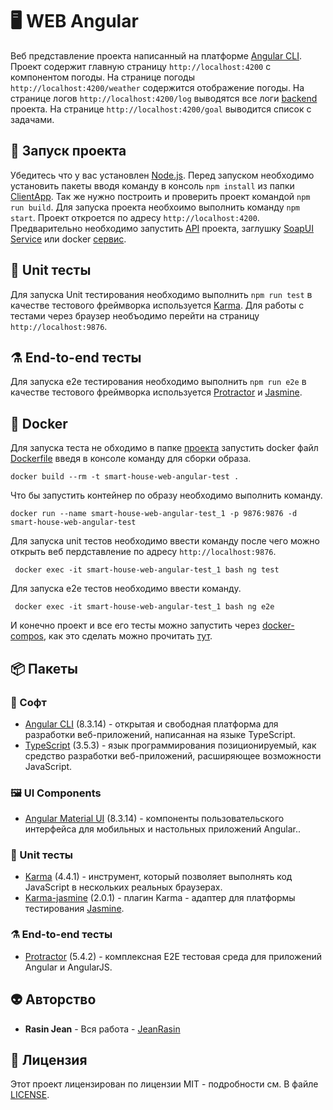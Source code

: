 # 🖥 WEB Angular 
Веб представление проекта написанный на платформе [Angular CLI](https://github.com/angular/angular-cli). Проект содержит главную страницу `http://localhost:4200` с компонентом погоды. На странице погоды `http://localhost:4200/weather` содержится отображение погоды. На странице логов `http://localhost:4200/log` выводятся все логи [backend](https://github.com/JeanRasin/SmartHouse/tree/master/API/SmartHouseAPI) проекта.
На странице `http://localhost:4200/goal` выводится список с задачами.

## 🚀 Запуск проекта
Убедитесь что у вас установлен [Node.js](https://nodejs.org/en/download). Перед запуском необходимо установить пакеты вводя команду в консоль `npm install` из папки [ClientApp](ClientApp). Так же нужно построить и проверить проект командой `npm run build`. Для запуска проекта необхоимо выполнить команду `npm start`. Проект откроется по адресу `http://localhost:4200`. Предварительно необходимо запустить [API](https://github.com/JeanRasin/SmartHouse/tree/master/API/SmartHouseAPI) проекта, заглушку [SoapUI Service](https://github.com/JeanRasin/SmartHouse/tree/master/Other/SoapUI%20Services) или docker [сервис](https://github.com/JeanRasin/SmartHouse/blob/6cdb2ed65d9bc32ec7227485b7161026adab780a/docker-compose.yml#L17).

## 🧪 Unit тесты
Для запуска Unit тестирования необходимо выполнить `npm run test` в качестве тестового фреймворка используется [Karma](https://karma-runner.github.io). Для работы с тестами через браузер необъодимо перейти на страницу `http://localhost:9876`.

## ⚗️ End-to-end тесты
Для запуска e2e тестирования необходимо выполнить `npm run e2e` в качестве тестового фреймворка используется [Protractor](http://www.protractortest.org/) и [Jasmine](https://jasmine.github.io/).

## 🐳 Docker 
Для запуска теста не обходимо в папке [проекта](https://github.com/JeanRasin/SmartHouse) запустить docker файл [Dockerfile](https://github.com/JeanRasin/SmartHouse/blob/master/Dockerfile) введя в консоле команду для сборки образа.
```docker
docker build --rm -t smart-house-web-angular-test .
```
Что бы запустить контейнер по образу необходимо выполнить команду.
```docker
docker run --name smart-house-web-angular-test_1 -p 9876:9876 -d smart-house-web-angular-test
```
Для запуска unit тестов необходимо ввести команду после чего можно открыть веб пердставление по адресу `http://localhost:9876`.
```docker
 docker exec -it smart-house-web-angular-test_1 bash ng test
```
Для запуска e2e тестов необходимо ввести команду.
```docker
 docker exec -it smart-house-web-angular-test_1 bash ng e2e
```
И конечно проект и все его тесты можно запустить через [docker-compos](https://github.com/JeanRasin/SmartHouse), как это сделать можно прочитать [тут](https://github.com/JeanRasin/SmartHouse/blob/master/README.md#-docker). 

## 📦 Пакеты
### 🔩 Софт
* [Angular CLI](https://github.com/angular/angular-cli) (8.3.14) - открытая и свободная платформа для разработки веб-приложений, написанная на языке TypeScript.
* [TypeScript](https://github.com/microsoft/TypeScript) (3.5.3) -  язык программирования позиционируемый, как средство разработки веб-приложений, расширяющее возможности JavaScript.

### 🖼 UI Components
* [Angular Material UI](https://material.angular.io) (8.3.14) - компоненты пользовательского интерфейса для мобильных и настольных приложений Angular..

### 🧪 Unit тесты
* [Karma](https://karma-runner.github.io) (4.4.1) - инструмент, который позволяет выполнять код JavaScript в нескольких реальных браузерах.
* [Karma-jasmine](https://github.com/karma-runner/karma-jasmine) (2.0.1) - плагин Karma - адаптер для платформы тестирования [Jasmine](https://github.com/jasmine/jasmine).

### ⚗️ End-to-end тесты
* [Protractor](https://github.com/angular/protractor) (5.4.2) - комплексная E2E тестовая среда для приложений Angular и AngularJS.

## 👽 Авторство
 * **Rasin Jean** - Вся работа - [JeanRasin](https://github.com/JeanRasin)
 
## 📜 Лицензия
Этот проект лицензирован по лицензии MIT - подробности см. В файле [LICENSE](https://github.com/JeanRasin/SmartHouse/blob/master/LICENSE).
